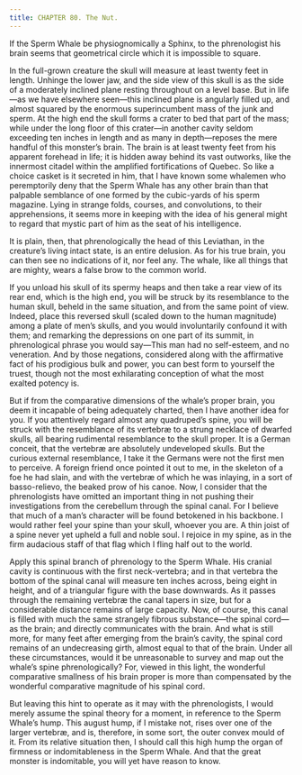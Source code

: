 ```yaml
---
title: CHAPTER 80. The Nut.
---
```


If the Sperm Whale be physiognomically a Sphinx, to the phrenologist his brain seems that geometrical circle which it is impossible to square.

In the full-grown creature the skull will measure at least twenty feet in length. Unhinge the lower jaw, and the side view of this skull is as the side of a moderately inclined plane resting throughout on a level base. But in life—as we have elsewhere seen—this inclined plane is angularly filled up, and almost squared by the enormous superincumbent mass of the junk and sperm. At the high end the skull forms a crater to bed that part of the mass; while under the long floor of this crater—in another cavity seldom exceeding ten inches in length and as many in depth—reposes the mere handful of this monster’s brain. The brain is at least twenty feet from his apparent forehead in life; it is hidden away behind its vast outworks, like the innermost citadel within the amplified fortifications of Quebec. So like a choice casket is it secreted in him, that I have known some whalemen who peremptorily deny that the Sperm Whale has any other brain than that palpable semblance of one formed by the cubic-yards of his sperm magazine. Lying in strange folds, courses, and convolutions, to their apprehensions, it seems more in keeping with the idea of his general might to regard that mystic part of him as the seat of his intelligence.

It is plain, then, that phrenologically the head of this Leviathan, in the creature’s living intact state, is an entire delusion. As for his true brain, you can then see no indications of it, nor feel any. The whale, like all things that are mighty, wears a false brow to the common world.

If you unload his skull of its spermy heaps and then take a rear view of its rear end, which is the high end, you will be struck by its resemblance to the human skull, beheld in the same situation, and from the same point of view. Indeed, place this reversed skull (scaled down to the human magnitude) among a plate of men’s skulls, and you would involuntarily confound it with them; and remarking the depressions on one part of its summit, in phrenological phrase you would say—This man had no self-esteem, and no veneration. And by those negations, considered along with the affirmative fact of his prodigious bulk and power, you can best form to yourself the truest, though not the most exhilarating conception of what the most exalted potency is.

But if from the comparative dimensions of the whale’s proper brain, you deem it incapable of being adequately charted, then I have another idea for you. If you attentively regard almost any quadruped’s spine, you will be struck with the resemblance of its vertebræ to a strung necklace of dwarfed skulls, all bearing rudimental resemblance to the skull proper. It is a German conceit, that the vertebræ are absolutely undeveloped skulls. But the curious external resemblance, I take it the Germans were not the first men to perceive. A foreign friend once pointed it out to me, in the skeleton of a foe he had slain, and with the vertebræ of which he was inlaying, in a sort of basso-relievo, the beaked prow of his canoe. Now, I consider that the phrenologists have omitted an important thing in not pushing their investigations from the cerebellum through the spinal canal. For I believe that much of a man’s character will be found betokened in his backbone. I would rather feel your spine than your skull, whoever you are. A thin joist of a spine never yet upheld a full and noble soul. I rejoice in my spine, as in the firm audacious staff of that flag which I fling half out to the world.

Apply this spinal branch of phrenology to the Sperm Whale. His cranial cavity is continuous with the first neck-vertebra; and in that vertebra the bottom of the spinal canal will measure ten inches across, being eight in height, and of a triangular figure with the base downwards. As it passes through the remaining vertebræ the canal tapers in size, but for a considerable distance remains of large capacity. Now, of course, this canal is filled with much the same strangely fibrous substance—the spinal cord—as the brain; and directly communicates with the brain. And what is still more, for many feet after emerging from the brain’s cavity, the spinal cord remains of an undecreasing girth, almost equal to that of the brain. Under all these circumstances, would it be unreasonable to survey and map out the whale’s spine phrenologically? For, viewed in this light, the wonderful comparative smallness of his brain proper is more than compensated by the wonderful comparative magnitude of his spinal cord.

But leaving this hint to operate as it may with the phrenologists, I would merely assume the spinal theory for a moment, in reference to the Sperm Whale’s hump. This august hump, if I mistake not, rises over one of the larger vertebræ, and is, therefore, in some sort, the outer convex mould of it. From its relative situation then, I should call this high hump the organ of firmness or indomitableness in the Sperm Whale. And that the great monster is indomitable, you will yet have reason to know.